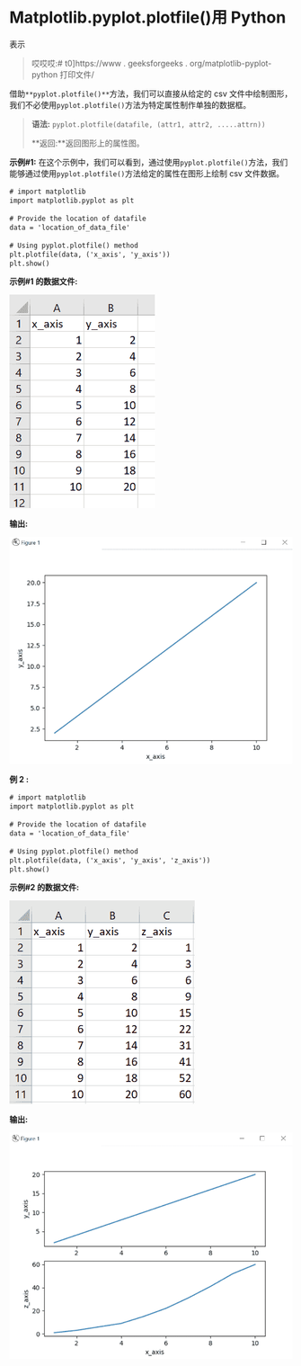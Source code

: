 # Matplotlib.pyplot.plotfile()用 Python

表示

> 哎哎哎:# t0]https://www . geeksforgeeks . org/matplotlib-pyplot-python 打印文件/

借助`**pyplot.plotfile()**`方法，我们可以直接从给定的 csv 文件中绘制图形，我们不必使用`pyplot.plotfile()`方法为特定属性制作单独的数据框。

> **语法:** `pyplot.plotfile(datafile, (attr1, attr2, .....attrn))`
> 
> **返回:**返回图形上的属性图。

**示例#1:**
在这个示例中，我们可以看到，通过使用`pyplot.plotfile()`方法，我们能够通过使用`pyplot.plotfile()`方法给定的属性在图形上绘制 csv 文件数据。

```
# import matplotlib
import matplotlib.pyplot as plt

# Provide the location of datafile
data = 'location_of_data_file'

# Using pyplot.plotfile() method
plt.plotfile(data, ('x_axis', 'y_axis'))
plt.show()
```

**示例#1 的数据文件:**

![](img/b0c35723969f3d179b52f0235e37dbf0.png)

**输出:**

![](img/e2f01b9746ba45497a6aeb4ee2e5b3ab.png)

**例 2 :**

```
# import matplotlib
import matplotlib.pyplot as plt

# Provide the location of datafile
data = 'location_of_data_file'

# Using pyplot.plotfile() method
plt.plotfile(data, ('x_axis', 'y_axis', 'z_axis'))
plt.show()
```

**示例#2 的数据文件:**

![](img/0badbb4df64b371033d30d0f483460d0.png)

**输出:**

![](img/e008d7fda4080f011b5b81118ab6b2f0.png)
